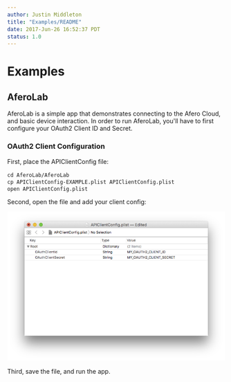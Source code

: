 ```yaml
---
author: Justin Middleton
title: "Examples/README"
date: 2017-Jun-26 16:52:37 PDT
status: 1.0
---
```


# Examples

## AferoLab

AferoLab is a simple app that demonstrates connecting to the Afero Cloud,
and basic device interaction. In order to run AferoLab, you'll have to
first configure your OAuth2 Client ID and Secret.

### OAuth2 Client Configuration

First, place the APIClientConfig file:
```shell
cd AferoLab/AferoLab
cp APIClientConfig-EXAMPLE.plist APIClientConfig.plist
open APIClientConfig.plist
```

Second, open the file and add your client config:

![Image of APIClientConfig being edited](Docs/api-client-config.png)

Third, save the file, and run the app.
